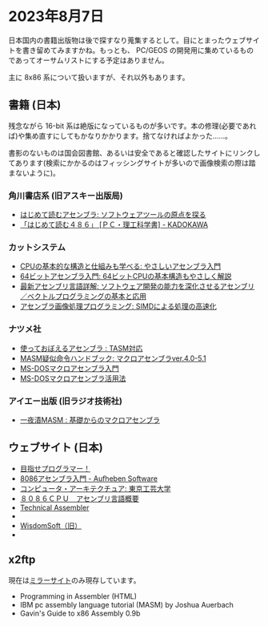 # 2023年8月7日

日本国内の書籍出版物は後で探すなり蒐集するとして。目にとまったウェブサイトを書き留めてみますかね。もっとも、 PC/GEOS の開発用に集めているものであってオーサムリストにする予定はありません。

主に 8x86 系について扱いますが、それ以外もあります。

## 書籍 (日本)

残念ながら 16-bit 系は絶版になっているものが多いです。本の修理(必要であれば)や集め直すにしてもかなりかかります。捨てなければよかった……。

書影のないものは国会図書館、あるいは安全であると確認したサイトにリンクしてあります(検索にかかるのはフィッシングサイトが多いので画像検索の際は踏まないように)。

### 角川書店系 (旧アスキー出版局)
* [はじめて読むアセンブラ: ソフトウェアツールの原点を探る]()
* [「はじめて読む４８６」 \[ＰＣ・理工科学書\] - KADOKAWA](https://www.kadokawa.co.jp/product/200600002422/)

### カットシステム
* [CPUの基本的な構造と仕組みも学べる: やさしいアセンブラ入門](https://www.cutt.co.jp/book/978-4-87783-211-7.html)
* [64ビットアセンブラ入門: 64ビットCPUの基本構造もやさしく解説](https://www.cutt.co.jp/book/978-4-87783-361-9.html)
* [最新アセンブリ言語詳解: ソフトウェア開発の能力を深化させるアセンブリ／ベクトルプログラミングの基本と応用](https://www.cutt.co.jp/book/978-4-87783-540-8.html)
* [アセンブラ画像処理プログラミング: SIMDによる処理の高速化](https://www.cutt.co.jp/book/4-87783-139-8.html)

### ナツメ社
* [使っておぼえるアセンブラ : TASM対応](https://iss.ndl.go.jp/sp/show/R100000002-I000002119911-00/)
* [MASM疑似命令ハンドブック: マクロアセンブラver.4.0-5.1](https://iss.ndl.go.jp/sp/show/R100000002-I000001993003-00/)
* [MS-DOSマクロアセンブラ入門](https://cir.nii.ac.jp/crid/1130282270670144640)
* [MS-DOSマクロアセンブラ活用法](https://cir.nii.ac.jp/crid/1130282273046037760)

### アイエー出版 (旧ラジオ技術社)
* [一夜漬MASM : 基礎からのマクロアセンブラ](https://ci.nii.ac.jp/ncid/BN03275146.amp)

## ウェブサイト (日本)
* [目指せプログラマー！](https://programmer.main.jp/index.html)
* [8086アセンブラ入門 - Aufheben Software](http://software.aufheben.info/contents.html?contents_key=kouza_asm)
* [コンピュータ・アーキテクチュア: 東京工芸大学](http://fujiki.tv/t-kougei/arch/index.html)
* [８０８６ＣＰＵ　アセンブリ言語概要](http://fujiki.tv/t-kougei/arch/asm/index.html)
* [Technical Assembler](http://www.e-net.or.jp/user/missing-link/assembler/menu.html)
* 
* [WisdomSoft（旧）](http://wisdom.sakura.ne.jp/)
* 

## x2ftp
現在は[ミラーサイト](http://ftp.lanet.lv/ftp/mirror/x2ftp/msdos/programming/docs/00index.html)のみ現存しています。

* Programming in Assembler (HTML)
* IBM pc assembly language tutorial (MASM) by Joshua Auerbach
* Gavin's Guide to x86 Assembly 0.9b
